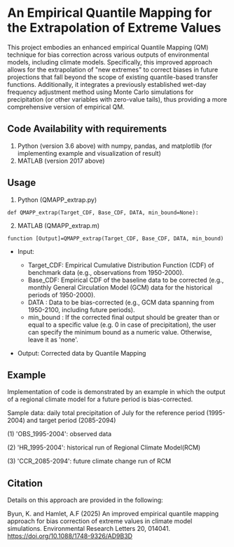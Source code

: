 # An Empirical Quantile Mapping for the Extrapolation of Extreme Values 
This project embodies an enhanced empirical Quantile Mapping (QM) technique for bias correction across various outputs of environmental models, including climate models. Specifically, this improved approach allows for the extrapolation of "new extremes" to correct biases in future projections that fall beyond the scope of existing quantile-based transfer functions. Additionally, it integrates a previously established wet-day frequency adjustment method using Monte Carlo simulations for precipitation (or other variables with zero-value tails), thus providing a more comprehensive version of empirical QM.

## Code Availability with requirements
1. Python (version 3.6 above) with numpy, pandas, and matplotlib (for implementing example and visualization of result)  
2. MATLAB (version 2017 above)

## Usage
  1. Python (QMAPP_extrap.py)
    
    def QMAPP_extrap(Target_CDF, Base_CDF, DATA, min_bound=None):
    
  2. MATLAB (QMAPP_extrap.m)

    function [Output]=QMAPP_extrap(Target_CDF, Base_CDF, DATA, min_bound)
- Input:
    - Target_CDF: Empirical Cumulative Distribution Function (CDF) of benchmark data (e.g., observations from 1950-2000).
    - Base_CDF: Empirical CDF of the baseline data to be corrected (e.g., monthly General Circulation Model (GCM) data for the historical periods of 1950-2000).
    - DATA : Data to be bias-corrected (e.g., GCM data spanning from 1950-2100, including future periods).
    - min_bound : If the corrected final output should be greater than or equal to a specific value (e.g. 0 in case of precipitation), the user can specify the minimum bound as a numeric value. Otherwise, leave it as 'none'.
                
- Output: Corrected data by Quantile Mapping

## Example
Implementation of code is demonstrated by an example in which the output of a regional climate model for a future period is bias-corrected.

Sample data: daily total precipitation of July for the reference period (1995-2004) and target period (2085-2094)

(1) 'OBS_1995-2004': observed data
  
(2) 'HR_1995-2004': historical run of Regional Climate Model(RCM)   
  
(3) 'CCR_2085-2094': future climate change run of RCM
 
## Citation
Details on this approach are provided in the following:

Byun, K. and Hamlet, A.F (2025) An improved empirical quantile mapping approach for bias correction of extreme values in climate model simulations. Environmental Research Letters 20, 014041. https://doi.org/10.1088/1748-9326/AD9B3D 
